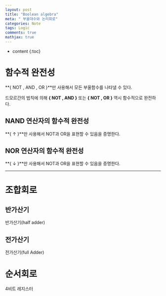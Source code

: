 ```yaml
---
layout: post
title: "Boolean algebra"
meta: " 부울대수와 논리회로"
categories: Note
tags: Logic
comments: true
mathjax: true
---
```




* content
{:toc}


# 함수적 완전성

**{ NOT , AND , OR }**만 사용해서 모든 부울함수를 나타낼 수 있다.

드모르간의 법칙에 의해 **{ NOT , AND }** 또는 **{ NOT , OR }** 역시 함수적으로 완전하다.

## NAND 연산자의 함수적 완전성

**{ ↑ }**만 사용해서 NOT과 OR을 표현할 수 있음을 증명한다.

## NOR 연산자의 함수적 완전성

**{ ↓ }**만 사용해서 NOT과 OR을 표현할 수 있음을 증명한다.

---



# 조합회로

## 반가산기

반가산기(half adder)

## 전가산기

전가산기(full Adder)

# 순서회로

4비트 레지스터
